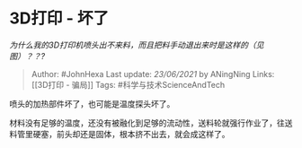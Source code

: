 # 3D打印 - 坏了
*为什么我的3D打印机喷头出不来料，而且把料手动退出来时是这样的（见图）？？?*

> Author: #JohnHexa
Last update: *23/06/2021* by ANingNing
Links: [[3D打印 - 骗局]]
Tags: #科学与技术ScienceAndTech 

 
喷头的加热部件坏了，也可能是温度探头坏了。

材料没有足够的温度，还没有被融化到足够的流动性，送料轮就强行作业了，往送料管里硬塞，前头却还是固体，根本挤不出去，就会成这样了。



